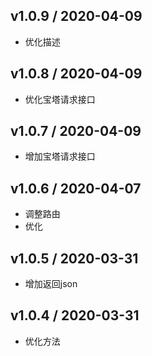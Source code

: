 ## v1.0.9 / 2020-04-09
- 优化描述

## v1.0.8 / 2020-04-09
- 优化宝塔请求接口

## v1.0.7 / 2020-04-09
- 增加宝塔请求接口

## v1.0.6 / 2020-04-07
- 调整路由
- 优化

## v1.0.5 / 2020-03-31
- 增加返回json

## v1.0.4 / 2020-03-31
- 优化方法
